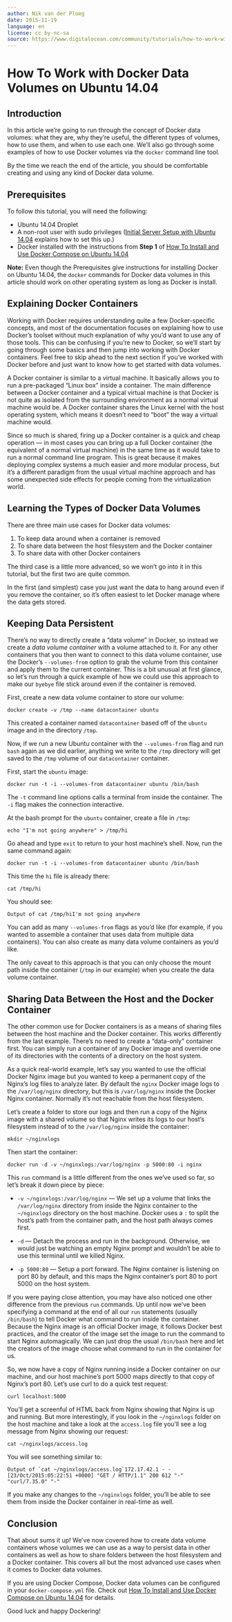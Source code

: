 ```yaml
---
author: Nik van der Ploeg
date: 2015-11-19
language: en
license: cc by-nc-sa
source: https://www.digitalocean.com/community/tutorials/how-to-work-with-docker-data-volumes-on-ubuntu-14-04
---
```


# How To Work with Docker Data Volumes on Ubuntu 14.04

## Introduction

In this article we’re going to run through the concept of Docker data volumes: what they are, why they’re useful, the different types of volumes, how to use them, and when to use each one. We’ll also go through some examples of how to use Docker volumes via the `docker` command line tool.

By the time we reach the end of the article, you should be comfortable creating and using any kind of Docker data volume.

## Prerequisites

To follow this tutorial, you will need the following:

- Ubuntu 14.04 Droplet
- A non-root user with sudo privileges ([Initial Server Setup with Ubuntu 14.04](initial-server-setup-with-ubuntu-14-04) explains how to set this up.)
- Docker installed with the instructions from **Step 1** of [How To Install and Use Docker Compose on Ubuntu 14.04](how-to-install-and-use-docker-compose-on-ubuntu-14-04)

**Note:** Even though the Prerequisites give instructions for installing Docker on Ubuntu 14.04, the `docker` commands for Docker data volumes in this article should work on other operating system as long as Docker is install.

## Explaining Docker Containers

Working with Docker requires understanding quite a few Docker-specific concepts, and most of the documentation focuses on explaining how to use Docker’s toolset without much explanation of why you’d want to use any of those tools. This can be confusing if you’re new to Docker, so we’ll start by going through some basics and then jump into working with Docker containers. Feel free to skip ahead to the next section if you’ve worked with Docker before and just want to know how to get started with data volumes.

A Docker container is similar to a virtual machine. It basically allows you to run a pre-packaged “Linux box” inside a container. The main difference between a Docker container and a typical virtual machine is that Docker is not quite as isolated from the surrounding environment as a normal virtual machine would be. A Docker container shares the Linux kernel with the host operating system, which means it doesn’t need to “boot” the way a virtual machine would.

Since so much is shared, firing up a Docker container is a quick and cheap operation — in most cases you can bring up a full Docker container (the equivalent of a normal virtual machine) in the same time as it would take to run a normal command line program. This is great because it makes deploying complex systems a much easier and more modular process, but it’s a different paradigm from the usual virtual machine approach and has some unexpected side effects for people coming from the virtualization world.

## Learning the Types of Docker Data Volumes

There are three main use cases for Docker data volumes:

1. To keep data around when a container is removed
2. To share data between the host filesystem and the Docker container
3. To share data with other Docker containers

The third case is a little more advanced, so we won’t go into it in this tutorial, but the first two are quite common.

In the first (and simplest) case you just want the data to hang around even if you remove the container, so it’s often easiest to let Docker manage where the data gets stored.

## Keeping Data Persistent

There’s no way to directly create a “data volume” in Docker, so instead we create a _data volume container_ with a volume attached to it. For any other containers that you then want to connect to this data volume container, use the Docker’s `--volumes-from` option to grab the volume from this container and apply them to the current container. This is a bit unusual at first glance, so let’s run through a quick example of how we could use this approach to make our `byebye` file stick around even if the container is removed.

First, create a new data volume container to store our volume:

    docker create -v /tmp --name datacontainer ubuntu

This created a container named `datacontainer` based off of the `ubuntu` image and in the directory `/tmp`.

Now, if we run a new Ubuntu container with the `--volumes-from` flag and run `bash` again as we did earlier, anything we write to the `/tmp` directory will get saved to the `/tmp` volume of our `datacontainer` container.

First, start the `ubuntu` image:

    docker run -t -i --volumes-from datacontainer ubuntu /bin/bash

The `-t` command line options calls a terminal from inside the container. The `-i` flag makes the connection interactive.

At the bash prompt for the `ubuntu` container, create a file in `/tmp`:

    echo "I'm not going anywhere" > /tmp/hi

Go ahead and type `exit` to return to your host machine’s shell. Now, run the same command again:

    docker run -t -i --volumes-from datacontainer ubuntu /bin/bash

This time the `hi` file is already there:

    cat /tmp/hi

You should see:

    Output of cat /tmp/hiI'm not going anywhere

You can add as many `--volumes-from` flags as you’d like (for example, if you wanted to assemble a container that uses data from multiple data containers). You can also create as many data volume containers as you’d like.

The only caveat to this approach is that you can only choose the mount path inside the container (`/tmp` in our example) when you create the data volume container.

## Sharing Data Between the Host and the Docker Container

The other common use for Docker containers is as a means of sharing files between the host machine and the Docker container. This works differently from the last example. There’s no need to create a “data-only” container first. You can simply run a container of any Docker image and override one of its directories with the contents of a directory on the host system.

As a quick real-world example, let’s say you wanted to use the official Docker Nginx image but you wanted to keep a permanent copy of the Nginx’s log files to analyze later. By default the `nginx` Docker image logs to the `/var/log/nginx` directory, but this is `/var/log/nginx` inside the Docker Nginx container. Normally it’s not reachable from the host filesystem.

Let’s create a folder to store our logs and then run a copy of the Nginx image with a shared volume so that Nginx writes its logs to our host’s filesystem instead of to the `/var/log/nginx` inside the container:

    mkdir ~/nginxlogs

Then start the container:

    docker run -d -v ~/nginxlogs:/var/log/nginx -p 5000:80 -i nginx

This `run` command is a little different from the ones we’ve used so far, so let’s break it down piece by piece:

- `-v ~/nginxlogs:/var/log/nginx` —&nbsp;We set up a volume that links the `/var/log/nginx` directory from inside the Nginx container to the `~/nginxlogs` directory on the host machine. Docker uses a `:` to split the host’s path from the container path, and the host path always comes first. 

- `-d` — Detach the process and run in the background. Otherwise, we would just be watching an empty Nginx prompt and wouldn’t be able to use this terminal until we killed Nginx.

- `-p 5000:80` —&nbsp;Setup a port forward. The Nginx container is listening on port 80 by default, and this maps the Nginx container’s port 80 to port 5000 on the host system. 

If you were paying close attention, you may have also noticed one other difference from the previous `run` commands. Up until now we’ve been specifying a command at the end of all our `run` statements (usually `/bin/bash`) to tell Docker what command to run inside the container. Because the Nginx image is an official Docker image, it follows Docker best practices, and the creator of the image set the image to run the command to start Nginx automagically. We can just drop the usual `/bin/bash` here and let the creators of the image choose what command to run in the container for us.

So, we now have a copy of Nginx running inside a Docker container on our machine, and our host machine’s port 5000 maps directly to that copy of Nginx’s port 80. Let’s use curl to do a quick test request:

    curl localhost:5000

You’ll get a screenful of HTML back from Nginx showing that Nginx is up and running. But more interestingly, if you look in the `~/nginxlogs` folder on the host machine and take a look at the `access.log` file you’ll see a log message from Nginx showing our request:

    cat ~/nginxlogs/access.log

You will see something similar to:

    Output of `cat ~/nginxlogs/access.log`172.17.42.1 - - [23/Oct/2015:05:22:51 +0000] "GET / HTTP/1.1" 200 612 "-" "curl/7.35.0" "-"

If you make any changes to the `~/nginxlogs` folder, you’ll be able to see them from inside the Docker container in real-time as well.

## Conclusion

That about sums it up! We’ve now covered how to create data volume containers whose volumes we can use as a way to persist data in other containers as well as how to share folders between the host filesystem and a Docker container. This covers all but the most advanced use cases when it comes to Docker data volumes.

If you are using Docker Compose, Docker data volumes can be configured in your `docker-compose.yml` file. Check out [How To Install and Use Docker Compose on Ubuntu 14.04](how-to-install-and-use-docker-compose-on-ubuntu-14-04) for details.

Good luck and happy Dockering!
